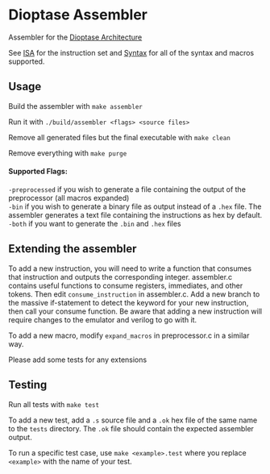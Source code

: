 # Dioptase Assembler

Assembler for the [Dioptase Architecture](https://github.com/b-Rocks2718/Dioptase/tree/main)  

See [ISA](https://github.com/b-Rocks2718/Dioptase/blob/main/docs/ISA.md) for the instruction set and [Syntax](https://github.com/b-Rocks2718/Dioptase-Assembler/blob/main/docs/synatx.md) for all of the syntax and macros supported.  

## Usage

Build the assembler with `make assembler`

Run it with `./build/assembler <flags> <source files>`

Remove all generated files but the final executable with `make clean`

Remove everything with `make purge`

#### Supported Flags:  
`-preprocessed` if you wish to generate a file containing the output of the preprocessor (all macros expanded)  
`-bin` if you wish to generate a binary file as output instead of a `.hex` file. The assembler generates a text file containing the instructions as hex by default.  
`-both` if you want to generate the `.bin` and `.hex` files  

## Extending the assembler

To add a new instruction, you will need to write a function that consumes that instruction and outputs the corresponding integer. assembler.c contains useful functions to consume registers, immediates, and other tokens. Then edit `consume_instruction` in assembler.c. Add a new branch to the massive if-statement to detect the keyword for your new instruction, then call your consume function. 
Be aware that adding a new instruction will require changes to the emulator and verilog to go with it.  

To add a new macro, modify `expand_macros` in preprocessor.c in a similar way.  

Please add some tests for any extensions

## Testing

Run all tests with `make test`

To add a new test, add a `.s` source file and a `.ok` hex file of the same name to the `tests` directory. The `.ok` file should contain the expected assembler output.

To run a specific test case, use `make <example>.test` where you replace `<example>` with the name of your test. 
